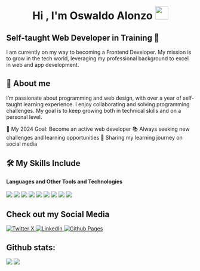 <h1 align="center"><b>Hi , I'm Oswaldo Alonzo </b><img src="https://media.giphy.com/media/hvRJCLFzcasrR4ia7z/giphy.gif" width="35"></h1>

## Self-taught Web Developer in Training 🚀

I am currently on my way to becoming a Frontend Developer. My mission is to grow in the tech world, leveraging my professional background to excel in web and app development.

## 🙂 About me

I’m passionate about programming and web design, with over a year of self-taught learning experience. I enjoy collaborating and solving programming challenges. My goal is to keep growing both in technical skills and on a personal level.

🎯 My 2024 Goal: Become an active web developer
📚 Always seeking new challenges and learning opportunities
🌱 Sharing my learning journey on social media

## 🛠 My Skills Include

<h4> Languages and Other Tools and Technologies </h4>
<span> 
  <img src="https://img.shields.io/badge/HTML5-E34F26?style=for-the-badge&logo=html5&logoColor=white">
  <img src="https://img.shields.io/badge/CSS3-1572B6?style=for-the-badge&logo=css3&logoColor=white">
  <img src="https://img.shields.io/badge/JavaScript-F7DF1E?style=for-the-badge&logo=javascript&logoColor=black">
  <img src= "https://img.shields.io/badge/typescript-%23007ACC.svg?style=for-the-badge&logo=typescript&logoColor=white">
  <img src="https://img.shields.io/badge/astro-%232C2052.svg?style=for-the-badge&logo=astro&logoColor=white">
  <img src="https://img.shields.io/badge/github-%23121011.svg?style=for-the-badge&logo=github&logoColor=white">
  <img src="https://img.shields.io/badge/Debian-D70A53?style=for-the-badge&logo=debian&logoColor=white">
  <img src="https://img.shields.io/badge/NeoVim-%2357A143.svg?&style=for-the-badge&logo=neovim&logoColor=white">
  <img src="https://img.shields.io/badge/Obsidian-%23483699.svg?style=for-the-badge&logo=obsidian&logoColor=white">
 


</span>

## Check out my Social Media

<a href="https://x.com/Rob_Alonzo79">
    <img src="https://img.shields.io/badge/X-%23000000.svg?style=for-the-badge&logo=X&logoColor=white" alt="Twitter X">
</a>
<a href="https://www.linkedin.com/in/oswaldoalonzo/" >
  <img src="https://img.shields.io/badge/linkedin-%230077B5.svg?style=for-the-badge&logo=linkedin&logoColor=white)" alt="LinkedIn">
</a>
<a href="valitogt79.github.io/" >
  <img src="https://img.shields.io/badge/github%20pages-121013?style=for-the-badge&logo=github&logoColor=white" alt="Github Pages">
</a>


<h2>Github stats:</h2> 

[![](https://github-readme-stats.vercel.app/api?username=valitogt79&show_icons=true&theme=tokyonight&hide_border=true&locale=en)](https://github.com/valitogt79)
[![](https://github-readme-streak-stats.herokuapp.com/?user=valitogt79&theme=material-palenight)](https://github.com/valitogt79)
</div>
